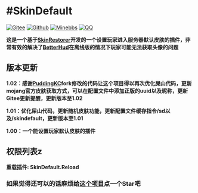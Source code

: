 # #SkinDefault

[![Gitee](https://img.shields.io/badge/Gitee-SkinDefault-red)](https://gitee.com/Mortal1063/SkinDefault)
[![Github](https://img.shields.io/badge/Github-SkinDefault-brightgreen)](https://github.com/Mortal1063/SkinDefault)
[![Minebbs](https://img.shields.io/badge/MineBBS-SkinDefault-blue)](https://www.minebbs.com/resources/skindefault.10163/)
[![QQ](https://img.shields.io/badge/QQ-746384524-yellow)](http://qm.qq.com/cgi-bin/qm/qr?_wv=1027&k=cXQcs80dVZ9aj0bH-4F88JmEOOCoSQbw&authKey=WduVfq7rEkM64bc3szCoZqgUXWRilY1O2LF1u7yKL4t1QG4tPq0oOM%2BXiv7Tbif9&noverify=0&group_code=746384524)

**这是一个基于[SkinRestorer](https://github.com/SkinsRestorer/SkinsRestorer/)开发的一个设置玩家进入服务器默认皮肤的插件，非常有效的解决了[BetterHud](https://github.com/toxicity188/BetterHud/)在离线版的情况下玩家可能无法获取头像的问题**

##  版本更新

**1.02：感谢[PuddingKC](https://github.com/Null-K)fork修改的代码让这个项目得以再次优化屎山代码，更新mojang官方皮肤获取方式，可以在配置文件中添加正版的uuid以及昵称，更新Gitee更新提醒，更新版本至1.02**

**1.01：优化屎山代码，更新随机皮肤功能，更新配置文件缓存指令/sd以及/skindefault，更新版本至1.01**

**1.00：一个能设置玩家默认皮肤的插件**

##  权限列表z

**重载插件: SkinDefault.Reload**

### 如果觉得还可以的话麻烦给[这个项目](https://github.com/Mortal1063/SkinDefault)点一个Star吧

